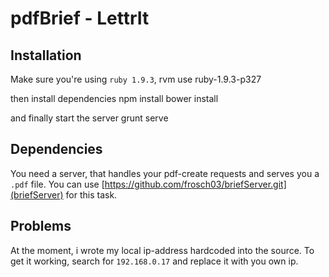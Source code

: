 pdfBrief - LettrIt
==========


Installation
----------

Make sure you're using `ruby 1.9.3`,
    rvm use ruby-1.9.3-p327
    
then install dependencies
    npm install
    bower install

and finally start the server
    grunt serve
    
Dependencies
------------
You need a server, that handles your pdf-create requests and serves you a `.pdf` file. You can use [https://github.com/frosch03/briefServer.git](briefServer) for this task.

Problems
--------

At the moment, i wrote my local ip-address hardcoded into the source. To get it working, search for `192.168.0.17` and replace it with you own ip.
